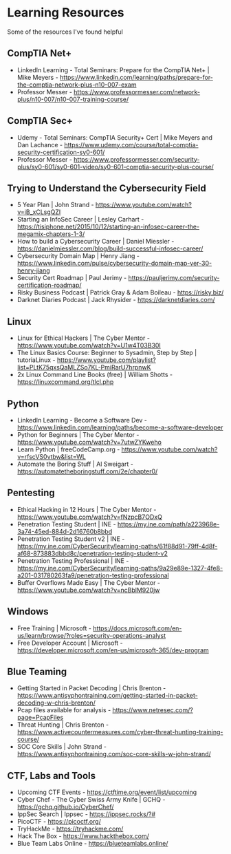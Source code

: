 # Learning Resources
Some of the resources I've found helpful

## CompTIA Net+
* LinkedIn Learning - Total Seminars: Prepare for the CompTIA Net+ | Mike Meyers - https://www.linkedin.com/learning/paths/prepare-for-the-comptia-network-plus-n10-007-exam
* Professor Messer - https://www.professormesser.com/network-plus/n10-007/n10-007-training-course/

## CompTIA Sec+
* Udemy - Total Seminars: CompTIA Security+ Cert | Mike Meyers and Dan Lachance - https://www.udemy.com/course/total-comptia-security-certification-sy0-601/
* Professor Messer - https://www.professormesser.com/security-plus/sy0-601/sy0-601-video/sy0-601-comptia-security-plus-course/

## Trying to Understand the Cybersecurity Field
* 5 Year Plan | John Strand - https://www.youtube.com/watch?v=iB_xCLsgQZI
* Starting an InfoSec Career | Lesley Carhart - https://tisiphone.net/2015/10/12/starting-an-infosec-career-the-megamix-chapters-1-3/
* How to build a Cybersecurity Career | Daniel Miessler - https://danielmiessler.com/blog/build-successful-infosec-career/
* Cybersecurity Domain Map | Henry Jiang - https://www.linkedin.com/pulse/cybersecurity-domain-map-ver-30-henry-jiang
* Security Cert Roadmap | Paul Jerimy - https://pauljerimy.com/security-certification-roadmap/
* Risky Business Podcast | Patrick Gray & Adam Boileau - https://risky.biz/
* Darknet Diaries Podcast | Jack Rhysider - https://darknetdiaries.com/

## Linux
* Linux for Ethical Hackers | The Cyber Mentor - https://www.youtube.com/watch?v=U1w4T03B30I
* The Linux Basics Course: Beginner to Sysadmin, Step by Step | tutoriaLinux - https://www.youtube.com/playlist?list=PLtK75qxsQaMLZSo7KL-PmiRarU7hrpnwK
* 2x Linux Command Line Books (free) | William Shotts - https://linuxcommand.org/tlcl.php

## Python
* LinkedIn Learning - Become a Software Dev - https://www.linkedin.com/learning/paths/become-a-software-developer
* Python for Beginners | The Cyber Mentor - https://www.youtube.com/watch?v=7utwZYKweho
* Learn Python | freeCodeCamp.org - https://www.youtube.com/watch?v=rfscVS0vtbw&list=WL
* Automate the Boring Stuff | Al Sweigart - https://automatetheboringstuff.com/2e/chapter0/

## Pentesting
* Ethical Hacking in 12 Hours | The Cyber Mentor - https://www.youtube.com/watch?v=fNzpcB7ODxQ
* Penetration Testing Student | INE - https://my.ine.com/path/a223968e-3a74-45ed-884d-2d16760b8bbd
* Penetration Testing Student v2 | INE - https://my.ine.com/CyberSecurity/learning-paths/61f88d91-79ff-4d8f-af68-873883dbbd8c/penetration-testing-student-v2
* Penetration Testing Professional | INE - https://my.ine.com/CyberSecurity/learning-paths/9a29e89e-1327-4fe8-a201-031780263fa9/penetration-testing-professional
* Buffer Overflows Made Easy | The Cyber Mentor - https://www.youtube.com/watch?v=ncBblM920jw

## Windows
* Free Training | Microsoft - https://docs.microsoft.com/en-us/learn/browse/?roles=security-operations-analyst
* Free Developer Account | Microsoft - https://developer.microsoft.com/en-us/microsoft-365/dev-program

## Blue Teaming
* Getting Started in Packet Decoding | Chris Brenton - https://www.antisyphontraining.com/getting-started-in-packet-decoding-w-chris-brenton/
* Pcap files available for analysis - https://www.netresec.com/?page=PcapFiles
* Threat Hunting | Chris Brenton - https://www.activecountermeasures.com/cyber-threat-hunting-training-course/
* SOC Core Skills | John Strand - https://www.antisyphontraining.com/soc-core-skills-w-john-strand/

## CTF, Labs and Tools
* Upcoming CTF Events - https://ctftime.org/event/list/upcoming
* Cyber Chef - The Cyber Swiss Army Knife | GCHQ - https://gchq.github.io/CyberChef/
* IppSec Search | Ippsec - https://ippsec.rocks/?#
* PicoCTF - https://picoctf.org/
* TryHackMe - https://tryhackme.com/
* Hack The Box - https://www.hackthebox.com/
* Blue Team Labs Online - https://blueteamlabs.online/
